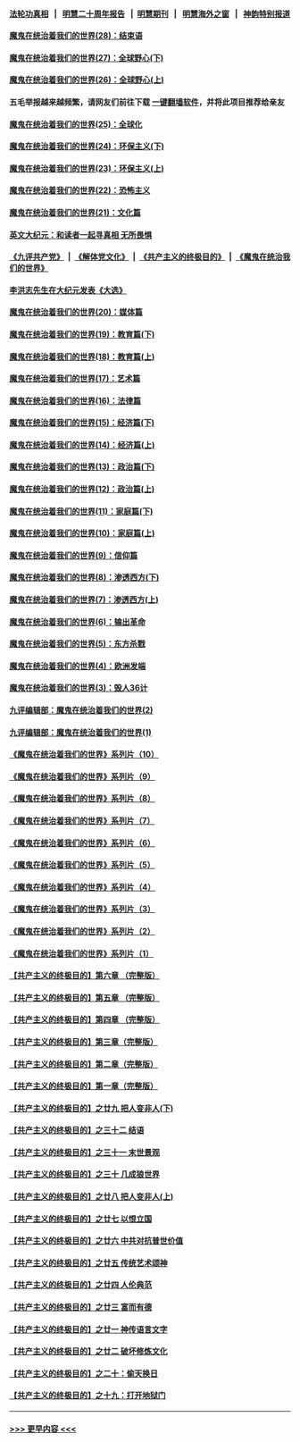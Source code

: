 #### [法轮功真相](https://github.com/gfw-breaker/truth/blob/master/README.md?t=0) &nbsp;&nbsp;|&nbsp;&nbsp; [明慧二十周年报告](https://github.com/gfw-breaker/mh-reports/blob/master/README.md?t=0) &nbsp;&nbsp;|&nbsp;&nbsp;[明慧期刊](https://github.com/gfw-breaker/mh-qikan) &nbsp;&nbsp;|&nbsp;&nbsp; [明慧海外之窗](https://github.com/gfw-breaker/mh-news/blob/master/README.md?t=0) &nbsp;&nbsp;|&nbsp;&nbsp; [神韵特别报道](https://github.com/gfw-breaker/mh-news/blob/master/shenyun.md?t=0)
#### [魔鬼在统治着我们的世界(28)：结束语](../pages/nsc422/n10936246.md?t=06171802) 
#### [魔鬼在统治着我们的世界(27)：全球野心(下)](../pages/nsc422/n10928319.md?t=06171802) 
#### [魔鬼在统治着我们的世界(26)：全球野心(上)](../pages/nsc422/n10900318.md?t=06171802) 
#### 五毛举报越来越频繁，请网友们前往下载 [一键翻墙软件](https://github.com/gfw-breaker/ssr-accounts)，并将此项目推荐给亲友
#### [魔鬼在统治着我们的世界(25)：全球化](../pages/nsc422/n10788205.md?t=06171802) 
#### [魔鬼在统治着我们的世界(24)：环保主义(下)](../pages/nsc422/n10695307.md?t=06171802) 
#### [魔鬼在统治着我们的世界(23)：环保主义(上)](../pages/nsc422/n10688613.md?t=06171802) 
#### [魔鬼在统治着我们的世界(22)：恐怖主义](../pages/nsc422/n10614727.md?t=06171802) 
#### [魔鬼在统治着我们的世界(21)：文化篇](../pages/nsc422/n10597706.md?t=06171802) 
#### [英文大纪元：和读者一起寻真相 无所畏惧](../pages/nsc422/n12542027.md?t=06171802) 
#### [《九评共产党》](https://github.com/begood0513/9ping.md/blob/master/README.md) &nbsp;|&nbsp; [《解体党文化》](../../../../jtdwh.md/blob/master/README.md)  &nbsp;|&nbsp; [《共产主义的终极目的》](../../../../gczydzjmd.md/blob/master/README.md) &nbsp;|&nbsp; [《魔鬼在统治我们的世界》](../../../../mgztzwmdsj.md/blob/master/README.md) 
#### [李洪志先生在大纪元发表《大选》](../pages/nsc422/n12534746.md?t=06171802) 
#### [魔鬼在统治着我们的世界(20)：媒体篇](../pages/nsc422/n10586579.md?t=06171802) 
#### [魔鬼在统治着我们的世界(19)：教育篇(下)](../pages/nsc422/n10564808.md?t=06171802) 
#### [魔鬼在统治着我们的世界(18)：教育篇(上)](../pages/nsc422/n10526970.md?t=06171802) 
#### [魔鬼在统治着我们的世界(17)：艺术篇](../pages/nsc422/n10499093.md?t=06171802) 
#### [魔鬼在统治着我们的世界(16)：法律篇](../pages/nsc422/n10485969.md?t=06171802) 
#### [魔鬼在统治着我们的世界(15)：经济篇(下)](../pages/nsc422/n10469975.md?t=06171802) 
#### [魔鬼在统治着我们的世界(14)：经济篇(上)](../pages/nsc422/n10457370.md?t=06171802) 
#### [魔鬼在统治着我们的世界(13)：政治篇(下)](../pages/nsc422/n10448270.md?t=06171802) 
#### [魔鬼在统治着我们的世界(12)：政治篇(上)](../pages/nsc422/n10444576.md?t=06171802) 
#### [魔鬼在统治着我们的世界(11)：家庭篇(下)](../pages/nsc422/n10440961.md?t=06171802) 
#### [魔鬼在统治着我们的世界(10)：家庭篇(上)](../pages/nsc422/n10435448.md?t=06171802) 
#### [魔鬼在统治着我们的世界(9)：信仰篇](../pages/nsc422/n10432159.md?t=06171802) 
#### [魔鬼在统治着我们的世界(8)：渗透西方(下)](../pages/nsc422/n10429603.md?t=06171802) 
#### [魔鬼在统治着我们的世界(7)：渗透西方(上)](../pages/nsc422/n10426013.md?t=06171802) 
#### [魔鬼在统治着我们的世界(6)：输出革命](../pages/nsc422/n10421536.md?t=06171802) 
#### [魔鬼在统治着我们的世界(5)：东方杀戮](../pages/nsc422/n10417707.md?t=06171802) 
#### [魔鬼在统治着我们的世界(4)：欧洲发端](../pages/nsc422/n10414890.md?t=06171802) 
#### [魔鬼在统治着我们的世界(3)：毁人36计](../pages/nsc422/n10411583.md?t=06171802) 
#### [九评编辑部：魔鬼在统治着我们的世界(2)](../pages/nsc422/n10410036.md?t=06171802) 
#### [九评编辑部：魔鬼在统治着我们的世界(1)](../pages/nsc422/n10406825.md?t=06171802) 
#### [《魔鬼在统治着我们的世界》系列片（10）](../pages/nsc422/n12292670.md?t=06171802) 
#### [《魔鬼在统治着我们的世界》系列片（9）](../pages/nsc422/n12290859.md?t=06171802) 
#### [《魔鬼在统治着我们的世界》系列片（8）](../pages/nsc422/n12287445.md?t=06171802) 
#### [《魔鬼在统治着我们的世界》系列片（7）](../pages/nsc422/n12283425.md?t=06171802) 
#### [《魔鬼在统治着我们的世界》系列片（6）](../pages/nsc422/n12282314.md?t=06171802) 
#### [《魔鬼在统治着我们的世界》系列片（5）](../pages/nsc422/n12281419.md?t=06171802) 
#### [《魔鬼在统治着我们的世界》系列片（4）](../pages/nsc422/n12274024.md?t=06171802) 
#### [《魔鬼在统治着我们的世界》系列片（3）](../pages/nsc422/n12271322.md?t=06171802) 
#### [《魔鬼在统治着我们的世界》系列片（2）](../pages/nsc422/n12269049.md?t=06171802) 
#### [《魔鬼在统治着我们的世界》系列片（1）](../pages/nsc422/n12267575.md?t=06171802) 
#### [【共产主义的终极目的】第六章 （完整版）](../pages/nsc422/n11428913.md?t=06171802) 
#### [【共产主义的终极目的】第五章 （完整版）](../pages/nsc422/n11428912.md?t=06171802) 
#### [【共产主义的终极目的】第四章 （完整版）](../pages/nsc422/n11428907.md?t=06171802) 
#### [【共产主义的终极目的】第三章（完整版）](../pages/nsc422/n11428848.md?t=06171802) 
#### [【共产主义的终极目的】第二章（完整版）](../pages/nsc422/n11428831.md?t=06171802) 
#### [【共产主义的终极目的】第一章（完整版）](../pages/nsc422/n11417651.md?t=06171802) 
#### [【共产主义的终极目的】之廿九 把人变非人(下)](../pages/nsc422/n11344140.md?t=06171802) 
#### [【共产主义的终极目的】之三十二 结语](../pages/nsc422/n11360535.md?t=06171802) 
#### [【共产主义的终极目的】之三十一 末世景观](../pages/nsc422/n11351129.md?t=06171802) 
#### [【共产主义的终极目的】之三十 几成狼世界](../pages/nsc422/n11348280.md?t=06171802) 
#### [【共产主义的终极目的】之廿八 把人变非人(上)](../pages/nsc422/n11340492.md?t=06171802) 
#### [【共产主义的终极目的】之廿七 以恨立国](../pages/nsc422/n11336944.md?t=06171802) 
#### [【共产主义的终极目的】之廿六 中共对抗普世价值](../pages/nsc422/n11324785.md?t=06171802) 
#### [【共产主义的终极目的】之廿五 传统艺术颂神](../pages/nsc422/n11296396.md?t=06171802) 
#### [【共产主义的终极目的】之廿四 人伦典范](../pages/nsc422/n11296397.md?t=06171802) 
#### [【共产主义的终极目的】之廿三 富而有德](../pages/nsc422/n11283598.md?t=06171802) 
#### [【共产主义的终极目的】之廿一 神传语言文字](../pages/nsc422/n11263265.md?t=06171802) 
#### [【共产主义的终极目的】之廿二 破坏修炼文化](../pages/nsc422/n11245728.md?t=06171802) 
#### [【共产主义的终极目的】之二十：偷天换日](../pages/nsc422/n11238846.md?t=06171802) 
#### [【共产主义的终极目的】之十九：打开地狱门](../pages/nsc422/n11206376.md?t=06171802) 

----
#### [ >>> 更早内容 <<< ](../indexes/nsc422-earlier.md)
